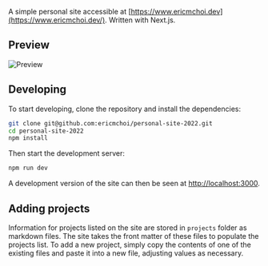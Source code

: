 A simple personal site accessible at [https://www.ericmchoi.dev](https://www.ericmchoi.dev/). Written with Next.js.

## Preview

![Preview](https://user-images.githubusercontent.com/21096047/152234209-c32ff370-7bd8-40c8-92a4-3089ef5d7a69.png)

## Developing
To start developing, clone the repository and install the dependencies:

```bash
git clone git@github.com:ericmchoi/personal-site-2022.git
cd personal-site-2022
npm install
```
Then start the development server:
```bash
npm run dev
```
A development version of the site can then be seen at [http://localhost:3000](http://localhost:3000).

## Adding projects
Information for projects listed on the site are stored in ```projects``` folder as markdown files. The site takes the front matter of these files to populate the projects list. To add a new project, simply copy the contents of one of the existing files and paste it into a new file, adjusting values as necessary.
